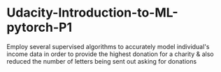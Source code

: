 # Udacity-Introduction-to-ML-pytorch-P1
Employ several supervised algorithms to accurately model individual's income data in order to provide the highest donation for a charity & also reduced the number of letters being sent out asking for donations
